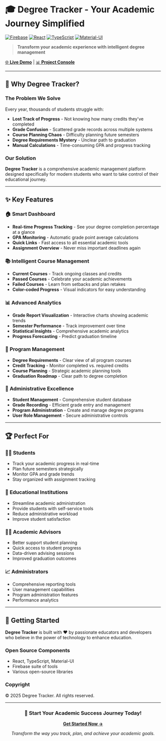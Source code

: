 # 🎓 Degree Tracker - Your Academic Journey Simplified

[![Firebase](https://img.shields.io/badge/Firebase-FFCA28?style=for-the-badge&logo=firebase&logoColor=black)](https://degree-tracker-fe674.web.app)
[![React](https://img.shields.io/badge/React-20232A?style=for-the-badge&logo=react&logoColor=61DAFB)](https://reactjs.org/)
[![TypeScript](https://img.shields.io/badge/TypeScript-007ACC?style=for-the-badge&logo=typescript&logoColor=white)](https://www.typescriptlang.org/)
[![Material-UI](https://img.shields.io/badge/Material--UI-0081CB?style=for-the-badge&logo=material-ui&logoColor=white)](https://mui.com/)

> **Transform your academic experience with intelligent degree management**

[🌐 **Live Demo**](https://degree-tracker-fe674.web.app) | [📊 **Project Console**](https://console.firebase.google.com/project/degree-tracker-fe674/overview)

---

## 🌟 Why Degree Tracker?

### The Problem We Solve

Every year, thousands of students struggle with:
- **Lost Track of Progress** - Not knowing how many credits they've completed
- **Grade Confusion** - Scattered grade records across multiple systems
- **Course Planning Chaos** - Difficulty planning future semesters
- **Degree Requirements Mystery** - Unclear path to graduation
- **Manual Calculations** - Time-consuming GPA and progress tracking

### Our Solution

**Degree Tracker** is a comprehensive academic management platform designed specifically for modern students who want to take control of their educational journey.

---

## ✨ Key Features

### 🏠 **Smart Dashboard**
- **Real-time Progress Tracking** - See your degree completion percentage at a glance
- **GPA Monitoring** - Automatic grade point average calculations
- **Quick Links** - Fast access to all essential academic tools
- **Assignment Overview** - Never miss important deadlines again

### 📚 **Intelligent Course Management**
- **Current Courses** - Track ongoing classes and credits
- **Passed Courses** - Celebrate your academic achievements
- **Failed Courses** - Learn from setbacks and plan retakes
- **Color-coded Progress** - Visual indicators for easy understanding

### 📊 **Advanced Analytics**
- **Grade Report Visualization** - Interactive charts showing academic trends
- **Semester Performance** - Track improvement over time
- **Statistical Insights** - Comprehensive academic analytics
- **Progress Forecasting** - Predict graduation timeline

### 🎯 **Program Management**
- **Degree Requirements** - Clear view of all program courses
- **Credit Tracking** - Monitor completed vs. required credits
- **Course Planning** - Strategic academic planning tools
- **Graduation Roadmap** - Clear path to degree completion

### 👥 **Administrative Excellence**
- **Student Management** - Comprehensive student database
- **Grade Recording** - Efficient grade entry and management
- **Program Administration** - Create and manage degree programs
- **User Role Management** - Secure administrative controls

---

## 🏆 Perfect For

### 👨‍🎓 **Students**
- Track your academic progress in real-time
- Plan future semesters strategically
- Monitor GPA and grade trends
- Stay organized with assignment tracking

### 🏫 **Educational Institutions**
- Streamline academic administration
- Provide students with self-service tools
- Reduce administrative workload
- Improve student satisfaction

### 👩‍🏫 **Academic Advisors**
- Better support student planning
- Quick access to student progress
- Data-driven advising sessions
- Improved graduation outcomes

### 📈 **Administrators**
- Comprehensive reporting tools
- User management capabilities
- Program administration features
- Performance analytics

---

## 🚀 Getting Started

**Degree Tracker** is built with ❤️ by passionate educators and developers who believe in the power of technology to enhance education.

### **Open Source Components**
- React, TypeScript, Material-UI
- Firebase suite of tools
- Various open-source libraries

### **Copyright**
© 2025 Degree Tracker. All rights reserved.

---

<div align="center">

### 🚀 **Start Your Academic Success Journey Today!**

[**Get Started Now →**](https://degree-tracker-fe674.web.app)

*Transform the way you track, plan, and achieve your academic goals.*

</div>
